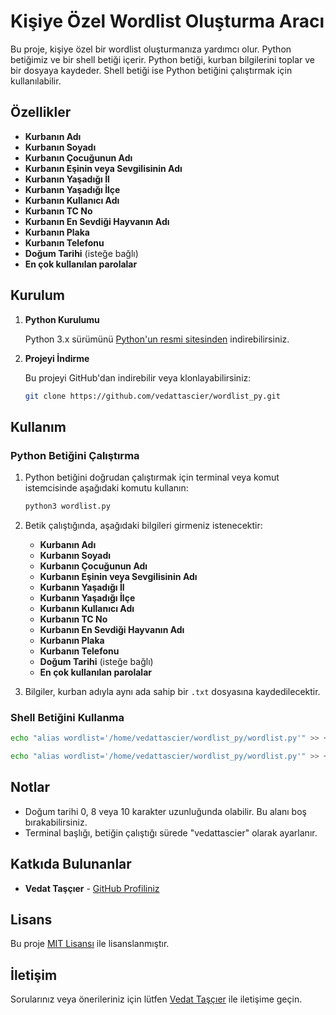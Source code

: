 
# Kişiye Özel Wordlist Oluşturma Aracı

Bu proje, kişiye özel bir wordlist oluşturmanıza yardımcı olur. Python betiğimiz ve bir shell betiği içerir. Python betiği, kurban bilgilerini toplar ve bir dosyaya kaydeder. Shell betiği ise Python betiğini çalıştırmak için kullanılabilir.

## Özellikler

- **Kurbanın Adı**
- **Kurbanın Soyadı**
- **Kurbanın Çocuğunun Adı**
- **Kurbanın Eşinin veya Sevgilisinin Adı**
- **Kurbanın Yaşadığı İl**
- **Kurbanın Yaşadığı İlçe**
- **Kurbanın Kullanıcı Adı**
- **Kurbanın TC No**
- **Kurbanın En Sevdiği Hayvanın Adı**
- **Kurbanın Plaka**
- **Kurbanın Telefonu**
- **Doğum Tarihi** (isteğe bağlı)
- **En çok kullanılan parolalar**

## Kurulum

1. **Python Kurulumu**

   Python 3.x sürümünü [Python'un resmi sitesinden](https://www.python.org/downloads/) indirebilirsiniz.

2. **Projeyi İndirme**

   Bu projeyi GitHub'dan indirebilir veya klonlayabilirsiniz:

   ```bash
   git clone https://github.com/vedattascier/wordlist_py.git
   ```



## Kullanım

### Python Betiğini Çalıştırma

1. Python betiğini doğrudan çalıştırmak için terminal veya komut istemcisinde aşağıdaki komutu kullanın:

   ```bash
   python3 wordlist.py
   ```

2. Betik çalıştığında, aşağıdaki bilgileri girmeniz istenecektir:
   - **Kurbanın Adı**
   - **Kurbanın Soyadı**
   - **Kurbanın Çocuğunun Adı**
   - **Kurbanın Eşinin veya Sevgilisinin Adı**
   - **Kurbanın Yaşadığı İl**
   - **Kurbanın Yaşadığı İlçe**
   - **Kurbanın Kullanıcı Adı**
   - **Kurbanın TC No**
   - **Kurbanın En Sevdiği Hayvanın Adı**
   - **Kurbanın Plaka**
   - **Kurbanın Telefonu**
   - **Doğum Tarihi** (isteğe bağlı)
   - **En çok kullanılan parolalar**


3. Bilgiler, kurban adıyla aynı ada sahip bir `.txt` dosyasına kaydedilecektir.

### Shell Betiğini Kullanma



   ```bash
   echo "alias wordlist='/home/vedattascier/wordlist_py/wordlist.py'" >> ~/.bashrc
   ```

   ```bash
   echo "alias wordlist='/home/vedattascier/wordlist_py/wordlist.py'" >> ~/.zshrc
   ```



## Notlar

- Doğum tarihi 0, 8 veya 10 karakter uzunluğunda olabilir. Bu alanı boş bırakabilirsiniz.
- Terminal başlığı, betiğin çalıştığı sürede "vedattascier" olarak ayarlanır.

## Katkıda Bulunanlar

- **Vedat Taşçıer** - [GitHub Profiliniz](https://github.com/vedattascier)

## Lisans

Bu proje [MIT Lisansı](LICENSE) ile lisanslanmıştır.

## İletişim

Sorularınız veya önerileriniz için lütfen [Vedat Taşçıer](https://www.vedattascier.com/#iletisim) ile iletişime geçin.
